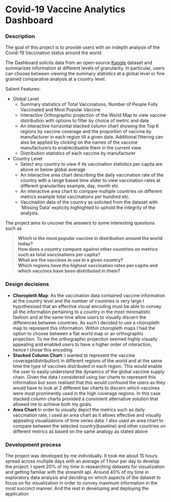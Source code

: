 # Covid-19 Vaccine Analytics Dashboard


### Description
The goal of this project is to provide users with an indepth analysis of the Covid-19 Vaccination status around the world.

The Dashboard solicits data from an open-source [Kaggle](https://www.kaggle.com/gpreda/covid-world-vaccination-progress) dataset and summarizes information at different levels of granularity. In particular, users can choose between viewing the summary statistics at a global level or fine grained  comparative analysis at a country level.

Salient Features:
- Global Level
  - Summary statistics of Total Vaccinations, Number of People Fully Vaccinated and Most Popular Vaccine
  - Interactive Orthographic projection of the World Map to view vaccine distribution with options to filter by choice of metric and date
  - An interactive horizontal stacked column chart showing the Top K regions by vaccine coverage and the proportion of vaccine by manufacturer in each region till a given date. Additional filtering can also be applied by clicking on the names of the vaccine manufacturers to enable/disable them in the current view
  - Distribution statistics of each vaccine by manufacturer
- Country Level
  - Select any country to view if its vaccination statistics per capita are above or below global average
  - An interactive area chart describing the daily vaccination rate of the country with a range based time slider to view vaccination rates at different granularities example, day, month etc
  - An interactive area chart to compare multiple countries on different metrics example total vaccinations per hundred etc.
  - Vaccination data of the country as solicited from the dataset with 'Missing Data' explicity highlighted to uphold the integrity of the analysis.



The project aims to uncover the answers to some interesting questions such as 
> **Which is the most popular vaccine in distribution around the world today?** <br/>
> **How does a country compare against other countries on metrics such as total vaccinations per capita?** <br/>
> **What are the vaccines in use in a given country?**<br/>
> **Which regions have the highest vaccination rates per capita and which vaccines have been distributed in them?** <br/>

### Design decisions
- **Choropleth Map**: As the vaccination data contained vaccine information at the country level and the number of countries is very large I hypothesised that an effective visual encoding must be able to convey all the information pertaining to a country in the most minimalistic fashion and at the same time allow users to visually discern the differences between countries. As such I decided to use a choropleth map to represent this information. Within choropleth maps I had the option to choose between a flat world map or an orthographic projection. To me the orthographic projection seemed highly visually appealing and enabled users to have a higher order of interaction, hence I chose this encoding.
- **Stacked Column Chart**: I wanted to represent the vaccine coverage(distribution) in different regions of the world and at the same time the type of vaccines distributed in each region. This would enable the user to easily understand the dynamics of the global vaccine supply chain. Given the data I considered using bar charts to represent this information but soon realised that this would confound the users as they would have to look at 2 different bar charts to discern which vaccines were most prominently used in the high coverage regions. In this case stacked column charts provided a convinient alternative solution that allowed me to achieve both my goals.
- **Area Chart** In order to visually depict the metrics such as daily vaccination rate, I used an area chart as it allows effective and visually appealing visualizations of time series data. I also used an area chart to compare between the selected country(baseline) and other countries on different metrics as based on the same analogy as stated above




### Development process
The project was developed by me individually. It took me about 15 hours spread across multiple days with an average of 1 hour per day to develop the project. I spent 20% of my time in researching datasets for visualization and getting familiar with the streamlit api. Around 40% of my time in exploratory data analysis and deciding on which aspects of the dataset to focus on for visualization in order to convey maximum information in the most succinct manner. And the rest in developing and deploying the application  
